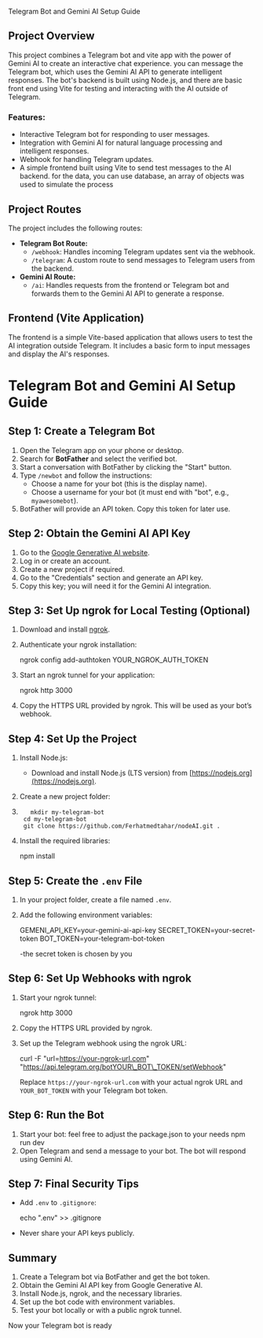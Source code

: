 Telegram Bot and Gemini AI Setup Guide

## Project Overview

This project combines a Telegram bot and vite app with the power of Gemini AI to create an interactive chat experience. you can message the Telegram bot, which uses the Gemini AI API to generate intelligent responses. The bot's backend is built using Node.js, and there are basic front end using Vite for testing and interacting with the AI outside of Telegram.

### Features:

- Interactive Telegram bot for responding to user messages.
- Integration with Gemini AI for natural language processing and intelligent responses.
- Webhook for handling Telegram updates.
- A simple frontend built using Vite to send test messages to the AI backend.
for the data, you can use database, an array of objects was used to simulate the process

## Project Routes

The project includes the following routes:

- **Telegram Bot Route:**
  - `/webhook`: Handles incoming Telegram updates sent via the webhook.
  - `/telegram`: A custom route to send messages to Telegram users from the backend.
- **Gemini AI Route:**
  - `/ai`: Handles requests from the frontend or Telegram bot and forwards them to the Gemini AI API to generate a response.

## Frontend (Vite Application)

The frontend is a simple Vite-based application that allows users to test the AI integration outside Telegram. It includes a basic form to input messages and display the AI's responses.

# Telegram Bot and Gemini AI Setup Guide

## Step 1: Create a Telegram Bot

1.  Open the Telegram app on your phone or desktop.
2.  Search for **BotFather** and select the verified bot.
3.  Start a conversation with BotFather by clicking the "Start" button.
4.  Type `/newbot` and follow the instructions:
    - Choose a name for your bot (this is the display name).
    - Choose a username for your bot (it must end with "bot", e.g., `myawesomebot`).
5.  BotFather will provide an API token. Copy this token for later use.

## Step 2: Obtain the Gemini AI API Key

1.  Go to the [Google Generative AI website](https://aistudio.google.com/app/apikey).
2.  Log in or create an account.
3.  Create a new project if required.
4.  Go to the "Credentials" section and generate an API key.
5.  Copy this key; you will need it for the Gemini AI integration.

## Step 3: Set Up ngrok for Local Testing (Optional)

1.  Download and install [ngrok](https://ngrok.com/download).
2.  Authenticate your ngrok installation:

    ngrok config add-authtoken YOUR_NGROK_AUTH_TOKEN

3.  Start an ngrok tunnel for your application:

    ngrok http 3000

4.  Copy the HTTPS URL provided by ngrok. This will be used as your bot’s webhook.

## Step 4: Set Up the Project

1.  Install Node.js:
    - Download and install Node.js (LTS version) from [https://nodejs.org](https://nodejs.org).
2.  Create a new project folder:
3.        mkdir my-telegram-bot
        cd my-telegram-bot
        git clone https://github.com/Ferhatmedtahar/nodeAI.git .
4.  Install the required libraries:

    npm install

## Step 5: Create the `.env` File

1.  In your project folder, create a file named `.env`.
2.  Add the following environment variables:

    GEMENI_API_KEY=your-gemini-ai-api-key
    SECRET_TOKEN=your-secret-token
    BOT_TOKEN=your-telegram-bot-token

    -the secret token is chosen by you

## Step 6: Set Up Webhooks with ngrok

1.  Start your ngrok tunnel:

    ngrok http 3000

2.  Copy the HTTPS URL provided by ngrok.
3.  Set up the Telegram webhook using the ngrok URL:

    curl -F "url=https://your-ngrok-url.com" "https://api.telegram.org/botYOUR\_BOT\_TOKEN/setWebhook"

    Replace `https://your-ngrok-url.com` with your actual ngrok URL and `YOUR_BOT_TOKEN` with your Telegram bot token.

## Step 6: Run the Bot

1.  Start your bot: feel free to adjust the package.json to your needs
    npm run dev
2.  Open Telegram and send a message to your bot. The bot will respond using Gemini AI.

## Step 7: Final Security Tips

- Add `.env` to `.gitignore`:

  echo ".env" >> .gitignore

- Never share your API keys publicly.

## Summary

1.  Create a Telegram bot via BotFather and get the bot token.
2.  Obtain the Gemini AI API key from Google Generative AI.
3.  Install Node.js, ngrok, and the necessary libraries.
4.  Set up the bot code with environment variables.
5.  Test your bot locally or with a public ngrok tunnel.

Now your Telegram bot is ready
